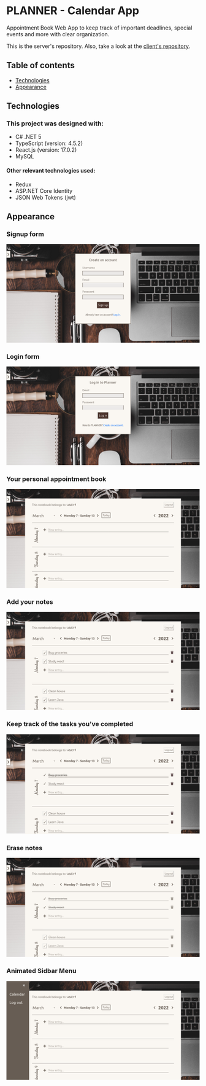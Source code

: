 # PLANNER - Calendar App
Appointment Book Web App to keep track of important deadlines, special events and more with clear organization. 

This is the server's repository. Also, take a look at the [client's repository](https://github.com/ivan-svetlich/calendar-app-client).

## Table of contents
* [Technologies](#technologies)
* [Appearance](#appearance)

## Technologies
### This project was designed with:
* C# .NET 5
* TypeScript (version: 4.5.2)
* React.js (version: 17.0.2)
* MySQL

#### Other relevant technologies used:
* Redux
* ASP.NET Core Identity
* JSON Web Tokens (jwt)

## Appearance
### Signup form
![1](https://github.com/ivan-svetlich/calendar-app-client/blob/master/images/1.png)


### Login form
![2](https://github.com/ivan-svetlich/calendar-app-client/blob/master/images/2.png)

### Your personal appointment book
![3](https://github.com/ivan-svetlich/calendar-app-client/blob/master/images/3.png)


### Add your notes
![4](https://github.com/ivan-svetlich/calendar-app-client/blob/master/images/4.png)



### Keep track of the tasks you've completed
![5](https://github.com/ivan-svetlich/calendar-app-client/blob/master/images/5.png)


### Erase notes
![6](https://github.com/ivan-svetlich/calendar-app-client/blob/master/images/6.png)


### Animated Sidbar Menu
![7](https://github.com/ivan-svetlich/calendar-app-client/blob/master/images/7.png)
